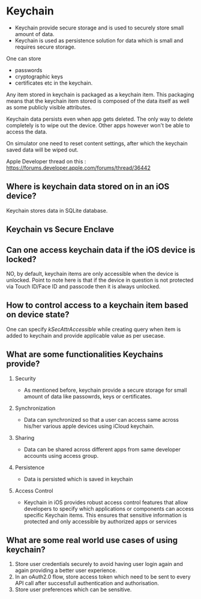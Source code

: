 # Keychain

- Keychain provide secure storage and is used to securely store small amount of data.
- Keychain is used as persistence solution for data which is small and requires secure storage.

One can store
- passwords
- cryptographic keys
- certificates
etc in the keychain.

Any item stored in keychain is packaged as a keychain item. This packaging means that the keychain item stored is composed
of the data itself as well as some publicly visible attributes.

Keychain data persists even when app gets deleted. The only way to delete completely is to wipe out the device. Other apps
however won't be able to access the data.

On simulator one need to reset content settings, after which the keychain saved data will be wiped out.

Apple Developer thread on this : https://forums.developer.apple.com/forums/thread/36442


## Where is keychain data stored on in an iOS device?
Keychain stores data in SQLite database.


## Keychain vs Secure Enclave


## Can one access keychain data if the iOS device is locked?
NO, by default, keychain items are only accessible when the device is unlocked. Point to note here is that if the device
in question is not protected via Touch ID/Face ID and passcode then it is always unlocked.


## How to control access to a keychain item based on device state?
One can specify *kSecAttrAccessible* while creating query when item is added to keychain and provide applicable value as
per usecase.


## What are some functionalities Keychains provide?
1. Security
    - As mentioned before, keychain provide a secure storage for small amount of data like passowrds, keys or certificates.

2. Synchronization
    - Data can synchronized so that a user can access same across his/her various apple devices using iCloud keychain.

3. Sharing
    - Data can be shared across different apps from same developer accounts using access group.

4. Persistence
    - Data is persisted which is saved in keychain

5. Access Control
    - Keychain in iOS provides robust access control features that allow developers to specify which applications or components can access specific Keychain items. This ensures that sensitive information is protected and only accessible by authorized apps or services


## What are some real world use cases of using keychain?
1. Store user credentials securely to avoid having user login again and again providing a better user experience.
2. In an oAuth2.0 flow, store access token which need to be sent to every API call after successfull authentication and
authorisation.
3. Store user preferences which can be sensitive.